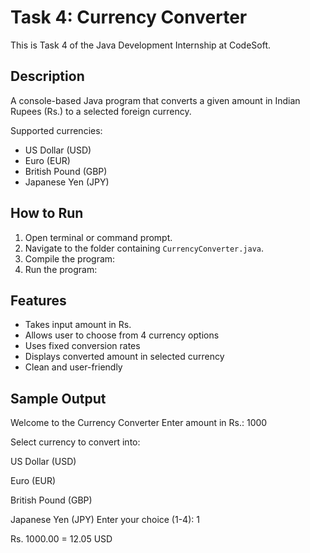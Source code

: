 # Task 4: Currency Converter

This is Task 4 of the Java Development Internship at CodeSoft.

## Description

A console-based Java program that converts a given amount in Indian Rupees (Rs.) to a selected foreign currency.

Supported currencies:
- US Dollar (USD)
- Euro (EUR)
- British Pound (GBP)
- Japanese Yen (JPY)

## How to Run

1. Open terminal or command prompt.
2. Navigate to the folder containing `CurrencyConverter.java`.
3. Compile the program:
4. Run the program:


## Features

- Takes input amount in Rs.
- Allows user to choose from 4 currency options
- Uses fixed conversion rates
- Displays converted amount in selected currency
- Clean and user-friendly

## Sample Output

Welcome to the Currency Converter
Enter amount in Rs.: 1000

Select currency to convert into:

US Dollar (USD)

Euro (EUR)

British Pound (GBP)

Japanese Yen (JPY)
Enter your choice (1-4): 1

Rs. 1000.00 = 12.05 USD

